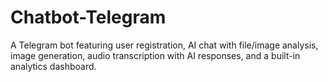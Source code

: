 # Chatbot-Telegram
A Telegram bot featuring user registration, AI chat with file/image analysis, image generation, audio transcription with AI responses, and a built-in analytics dashboard.
